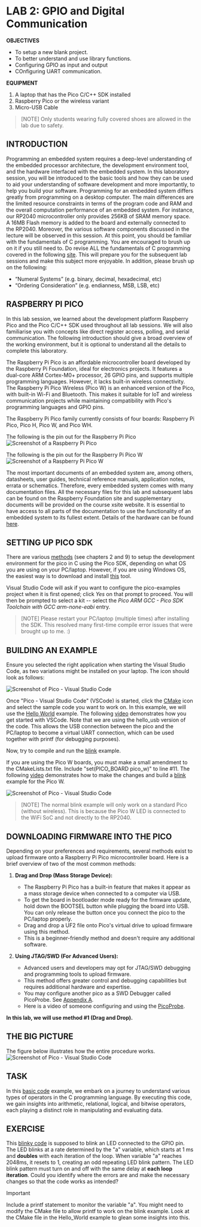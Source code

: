 # LAB 2: GPIO and Digital Communication

**OBJECTIVES**
- To setup a new blank project.
- To better understand and use library functions.
- Configuring GPIO as input and output
- COnfiguring UART communication.

**EQUIPMENT** 
1.	A laptop that has the Pico C/C++ SDK installed
2.	Raspberry Pico or the wireless variant
3.	Micro-USB Cable 

> [NOTE]
> Only students wearing fully covered shoes are allowed in the lab due to safety. 

## **INTRODUCTION** 

Programming an embedded system requires a deep-level understanding of the embedded processor architecture, the development environment tool, and the hardware interfaced with the embedded system. In this laboratory session, you will be introduced to the basic tools and how they can be used to aid your understanding of software development and more importantly, to help you build your software. Programming for an embedded system differs greatly from programming on a desktop computer. The main differences are the limited resource constraints in terms of the program code and RAM and the overall computation performance of an embedded system. For instance, our RP2040 microcontroller only provides 256KB of SRAM memory space. A 16MB Flash memory is added to the board and externally connected to the RP2040. Moreover, the various software components discussed in the lecture will be observed in  this session. At this point, you should  be familiar with  the fundamentals of C programming. You are encouraged to brush up on it if you still need to. Do revise ALL the fundamentals of C programming covered in the following [site](https://www.cprogramming.com/tutorial/c-tutorial.html). This will prepare you for the subsequent lab sessions and make this subject more enjoyable. In addition, please brush up on the following:
- “Numeral Systems” (e.g. binary, decimal, hexadecimal, etc)
- “Ordering Consideration” (e.g. endianness, MSB, LSB, etc)

## **RASPBERRY PI PICO** 

In this lab session, we learned about the development platform Raspberry Pico and the Pico C/C++ SDK used throughout all lab sessions. We will also familiarise you with concepts like direct register access, polling, and serial communication. The following introduction should give a broad overview of the working environment, but it is optional to understand all the details to complete this laboratory. 

The Raspberry Pi Pico is an affordable microcontroller board developed by the Raspberry Pi Foundation, ideal for electronics projects. It features a dual-core ARM Cortex-M0+ processor, 26 GPIO pins, and supports multiple programming languages. However, it lacks built-in wireless connectivity. The Raspberry Pi Pico Wireless (Pico W) is an enhanced version of the Pico, with built-in Wi-Fi and Bluetooth. This makes it suitable for IoT and wireless communication projects while maintaining compatibility with Pico's programming languages and GPIO pins.

The Raspberry Pi Pico family currently consists of four boards: Raspberry Pi Pico, Pico H, Pico W, and Pico WH.

The following is the pin out for the Raspberry Pi Pico
![Screenshot of a Raspberry Pi Pico](https://www.raspberrypi.com/documentation/microcontrollers/images/pico-pinout.svg)

The following is the pin out for the Raspberry Pi Pico W
![Screenshot of a Raspberry Pi Pico W](https://www.raspberrypi.com/documentation/microcontrollers/images/picow-pinout.svg)

The most important documents of an embedded system are, among others, datasheets, user guides, technical reference manuals, application notes, errata or schematics. Therefore, every embedded system comes with many documentation files. All the necessary files for this lab and subsequent labs can be found on the Raspberry Foundation site and supplementary documents will be provided on the course xsite website. It is essential to have access to all parts of the documentation to use the functionality of an embedded system to its fullest extent. Details of the hardware can be found [here](https://www.raspberrypi.com/documentation/microcontrollers/rp2040.html).

## **SETTING UP PICO SDK**

There are various [methods](https://datasheets.raspberrypi.com/pico/getting-started-with-pico.pdf) (see chapters 2 and 9) to setup the development environment for the pico in C using the Pico SDK, depending on what OS you are using on your PC/laptop. However, if you are using Windows OS, the easiest way is to download and install [this](https://github.com/raspberrypi/pico-setup-windows/releases/latest/download/pico-setup-windows-x64-standalone.exe) tool.

Visual Studio Code will ask if you want to configure the pico-examples project when it is first opened; click *Yes* on that prompt to proceed. You will then be prompted to select a kit -- select the *Pico ARM GCC - Pico SDK Toolchain with GCC arm-none-eabi* entry. 

> [NOTE]
> Please restart your PC/laptop (multiple times) after installing the SDK. This resolved many first-time compile error issues that were brought up to me. :)

## **BUILDING AN EXAMPLE**

Ensure you selected the right application when starting the Visual Studio Code, as two variations might be installed on your laptop. The icon should look as follows:

![Screenshot of Pico - Visual Studio Code](/img/pico_vsc.png)

Once "Pico - Visual Studio Code" (VSCode) is started, click the [CMake](/img/cmake.png) icon and select the sample code you want to work on. In this example, we will use the [Hello World](https://github.com/raspberrypi/pico-examples/tree/master/hello_world/usb) example. The following [video](https://www.youtube.com/watch?v=NPwoflT_bB0) demonstrates how you get started with VSCode. Note that we are using the hello_usb version of the code. This allows the USB connection between the pico and the PC/laptop to become a virtual UART connection, which can be used together with printf (for debugging purposes).

Now, try to compile and run the [blink](https://github.com/raspberrypi/pico-examples/tree/master/blink) example.

If you are using the Pico W boards, you must make a small amendment to the CMakeLists.txt file. Include "set(PICO_BOARD pico_w)" to line #11. The following [video](https://www.youtube.com/watch?v=sTNtLkoHN58) demonstrates how to make the changes and build a [blink](https://github.com/raspberrypi/pico-examples/tree/master/pico_w/wifi/blink) example for the Pico W. 

![Screenshot of Pico - Visual Studio Code](/img/picow_support.png)

> [NOTE]
> The normal blink example will only work on a standard Pico (without wireless). This is because the Pico W LED is connected to the WiFi SoC and not directly to the RP2040.

## **DOWNLOADING FIRMWARE INTO THE PICO**

Depending on your preferences and requirements, several methods exist to upload firmware onto a Raspberry Pi Pico microcontroller board. Here is a brief overview of two of the most common methods:

1. **Drag and Drop (Mass Storage Device):**
   - The Raspberry Pi Pico has a built-in feature that makes it appear as a mass storage device when connected to a computer via USB.
   - To get the board in bootloader mode ready for the firmware update, hold down the BOOTSEL button while plugging the board into USB. You can only release the button once you connect the pico to the PC/laptop properly.
   - Drag and drop a UF2 file onto Pico's virtual drive to upload firmware using this method.
   - This is a beginner-friendly method and doesn't require any additional software.

3. **Using JTAG/SWD (For Advanced Users):**
   - Advanced users and developers may opt for JTAG/SWD debugging and programming tools to upload firmware.
   - This method offers greater control and debugging capabilities but requires additional hardware and expertise.
   - You may configure another pico as a SWD Debugger called PicoProbe. See [Appendix A](https://datasheets.raspberrypi.com/pico/getting-started-with-pico.pdf).
   - Here is a video of someone configuring and using the [PicoProbe](https://www.youtube.com/watch?v=0i2gLeBal9Y).

**In this lab, we will use method #1 (Drag and Drop).**

## **THE BIG PICTURE**
The figure below illustrates how the entire procedure works.
![Screenshot of Pico - Visual Studio Code](/img/overview.png)

## **TASK**

In this [basic code](basic.c) example, we embark on a journey to understand various types of operators in the C programming language. By executing this code, we gain insights into arithmetic, relational, logical, and bitwise operators, each playing a distinct role in manipulating and evaluating data.


## **EXERCISE**

This [blinky code](blinky.c) is supposed to blink an LED connected to the GPIO pin. The LED blinks at a rate determined by the "a" variable, which starts at 1 ms and __doubles__ with each iteration of the loop. When variable "a" reaches 2048ms, it resets to 1, creating an odd repeating LED blink pattern. The LED blink pattern must turn on and off with the same delay at __each loop iteration__. Could you identify where the errors are and make the necessary changes so that the code works as intended?

> [!IMPORTANT]
> Include a printf statement to monitor the variable "a". You might need to modify the CMake file to allow printf to work on the blink example. Look at the CMake file in the Hello_World example to glean some insights into this.

